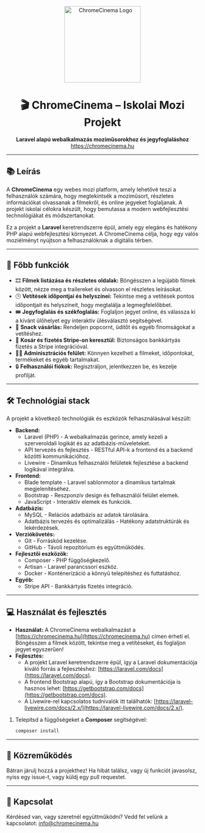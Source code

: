 <p align="center">
    <a href="https://chromecinema.hu" target="_blank">
        <img src="https://imgur.com/G03MurG.png" width="200" alt="ChromeCinema Logo">
    </a>
</p>

<h1 align="center">🎬 ChromeCinema – Iskolai Mozi Projekt</h1>

<p align="center">
    <strong>Laravel alapú webalkalmazás moziműsorokhoz és jegyfoglaláshoz</strong><br>
    <a href="https://chromecinema.hu">https://chromecinema.hu</a>
</p>

---

## 📚 Leírás

A **ChromeCinema** egy webes mozi platform, amely lehetővé teszi a felhasználók számára, hogy megtekintsék a moziműsort, részletes információkat olvassanak a filmekről, és online jegyeket foglaljanak. A projekt iskolai célokra készült, hogy bemutassa a modern webfejlesztési technológiákat és módszertanokat.

Ez a projekt a **Laravel** keretrendszerre épül, amely egy elegáns és hatékony PHP alapú webfejlesztési környezet. A ChromeCinema célja, hogy egy valós moziélményt nyújtson a felhasználóknak a digitális térben.

---

## 🚀 Főbb funkciók

*   🎞️ **Filmek listázása és részletes oldalak:** Böngésszen a legújabb filmek között, nézze meg a trailereket és olvasson el részletes leírásokat.
*   🕒 **Vetítések időpontjai és helyszínei:** Tekintse meg a vetítések pontos időpontjait és helyszíneit, hogy megtalálja a legmegfelelőbbet.
*   🎟️ **Jegyfoglalás és székfoglalás:** Foglaljon jegyet online, és válassza ki a kívánt ülőhelyet egy interaktív ülésválasztó segítségével.
*   🍿 **Snack vásárlás:** Rendeljen popcornt, üdítőt és egyéb finomságokat a vetítéshez.
*   🛒 **Kosár és fizetés Stripe-on keresztül:** Biztonságos bankkártyás fizetés a Stripe integrációval.
*   👨‍💼 **Adminisztrációs felület:** Könnyen kezelheti a filmeket, időpontokat, termékeket és egyéb tartalmakat.
*   🔒 **Felhasználói fiókok:** Regisztráljon, jelentkezzen be, és kezelje profilját.

---

## 🛠️ Technológiai stack

A projekt a következő technológiák és eszközök felhasználásával készült:

*   **Backend:**
    *   Laravel (PHP) - A webalkalmazás gerince, amely kezeli a szerveroldali logikát és az adatbázis-műveleteket.
    *   API tervezés és fejlesztés - RESTful API-k a frontend és a backend közötti kommunikációhoz.
    *   Livewire - Dinamikus felhasználói felületek fejlesztése a backend logikával integrálva.
*   **Frontend:**
    *   Blade template - Laravel sablonmotor a dinamikus tartalmak megjelenítéséhez.
    *   Bootstrap - Reszponzív design és felhasználói felület elemek.
    *   JavaScript - Interaktív elemek és funkciók.
*   **Adatbázis:**
    *   MySQL - Relációs adatbázis az adatok tárolására.
    *   Adatbázis tervezés és optimalizálás - Hatékony adatstruktúrák és lekérdezések.
*   **Verziókövetés:**
    *   Git - Forráskód kezelése.
    *   GitHub - Távoli repozitórium és együttműködés.
*   **Fejlesztői eszközök:**
    *   Composer - PHP függőségkezelő.
    *   Artisan - Laravel parancssori eszköz.
    *   Docker - Konténerizáció a könnyű telepítéshez és futtatáshoz.
*   **Egyéb:**
    *   Stripe API - Bankkártyás fizetés integráció.

---

## 💻 Használat és fejlesztés

*   **Használat:** A ChromeCinema webalkalmazást a [https://chromecinema.hu](https://chromecinema.hu) címen érheti el. Böngésszen a filmek között, tekintse meg a vetítéseket, és foglaljon jegyet egyszerűen!
*   **Fejlesztés:**
    *   A projekt Laravel keretrendszerre épül, így a Laravel dokumentációja kiváló forrás a fejlesztéshez: [https://laravel.com/docs](https://laravel.com/docs).
    *   A frontend Bootstrap alapú, így a Bootstrap dokumentációja is hasznos lehet: [https://getbootstrap.com/docs](https://getbootstrap.com/docs).
    *   A Livewire-rel kapcsolatos tudnivalók itt találhatók: [https://laravel-livewire.com/docs/2.x/](https://laravel-livewire.com/docs/2.x/).

1. Telepítsd a függőségeket a **Composer** segítségével:
    ```bash
    composer install
    ```
---

## 🤝 Közreműködés

Bátran járulj hozzá a projekthez! Ha hibát találsz, vagy új funkciót javasolsz, nyiss egy issue-t, vagy küldj egy pull requestet.

---

## 📧 Kapcsolat

Kérdésed van, vagy szeretnél együttműködni? Vedd fel velünk a kapcsolatot: [info@chromecinema.hu](mailto:info@chromecinema.hu)
